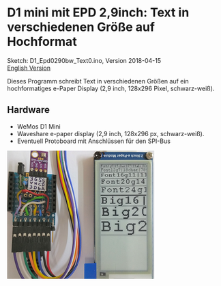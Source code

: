 # D1 mini mit EPD 2,9inch: Text in verschiedenen Gr&ouml;&szlig;e auf Hochformat
Sketch: D1_Epd0290bw_Text0.ino, Version 2018-04-15      
[English Version](./README.md "English Version")   

Dieses Programm schreibt Text in verschiedenen Gr&ouml;&szlig;en auf ein hochformatiges e-Paper Display (2,9 inch, 128x296 Pixel, schwarz-wei&szlig;).

## Hardware
* WeMos D1 Mini
* Waveshare e-paper display (2,9 inch, 128x296 px, schwarz-wei&szlig;).
* Eventuell Protoboard mit Anschl&uuml;ssen f&uuml;r den SPI-Bus

![D1 epd0290bw Text Hochformat](./images/D1_epd0290bw_text0.png "D1mini with ePaper display 2,2inch Text, Hochformat")   
